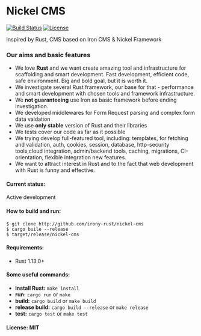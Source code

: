 # Nickel CMS
[![Build Status](https://travis-ci.org/irony-rust/nickel-cms.svg?branch=master)](https://travis-ci.org/irony-rust/nickel-cms) [![License](http://img.shields.io/badge/license-mit-blue.svg?style=flat-square)](https://raw.githubusercontent.com/irony-rust/nickel-cms/master/LICENSE)

Inspired by Rust, CMS based on Iron CMS & Nickel Framework

### Our aims and basic features

* We love **Rust** and we want create amazing tool and infrastructure for scaffolding and smart development. Fast development, efficient code, safe environment. Big and bold goal, but it is worth it.
* We investigate several Rust framework, our base for that - performance and smart development with chosen tools and framework infrastructure.
* We **not guaranteeing** use Iron as basic framework before ending investigation.
* We developed middlewares for Form Request parsing and complex form data valdation
* We use **only stable** version of Rust and their libraries
* We tests cover our code as far as it possible
* We trying develop full-featured tool, including: templates, for fetching and validation, auth, cookies, session, database, http-security tools,cloud integration, admin/backend tools, caching, migrations, CI-orientation, flexible integration new features.
* We want to attract interest in Rust and to the fact that web development with Rust is funny and effective.


#### Current status:
Active development

#### How to build and run:
```
$ git clone http://github.com/irony-rust/nickel-cms
$ cargo buile --release
$ target/release/nickel-cms
```

#### Requirements:
* Rust 1.13.0+
  
#### Some useful commands:
* **install Rust:** `make install`
* **run:** `cargo run` or `make`
* **build:** `cargo build` or `make build`
* **release build:** `cargo build --release` or `make release`
* **test:** `cargo test` or `make test`

#### License: MIT
